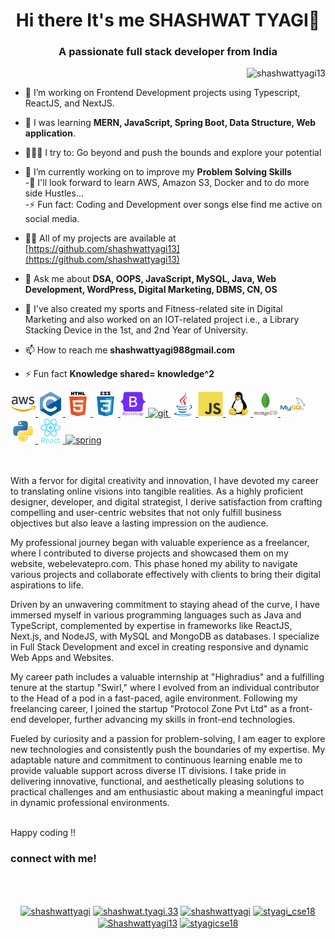 <h1 align="center">Hi there It's me SHASHWAT TYAGI👋</h1>
<h3 align="center">A passionate full stack developer from India</h3>

<p align="right"> <img src="https://user-images.githubusercontent.com/50301680/97795237-bfadb000-1c29-11eb-9720-04dc0c335f76.gif" width="250px" height="250px" alt="shashwattyagi13" /> </p>

- 🔭 I’m working on Frontend Development projects using Typescript, ReactJS, and NextJS.
- 🌱 I was learning  **MERN, JavaScript, Spring Boot, Data Structure, Web application**.<br>
- 🧗🏾‍♀️ I try to: Go beyond and push the bounds and explore your potential <br>
- 🔭 I’m currently working on to improve my **Problem Solving Skills**<br>
-👯 I'll look forward to learn AWS, Amazon S3, Docker and to do more side Hustles...<br>
-⚡ Fun fact: Coding and Development over songs else find me active on social media.<br>

- 👨‍💻 All of my projects are available at [https://github.com/shashwattyagi13](https://github.com/shashwattyagi13)

- 💬 Ask me about **DSA, OOPS, JavaScript, MySQL, Java, Web Development, WordPress, Digital Marketing, DBMS, CN, OS**

- 🔭 I've also created my sports and Fitness-related site in Digital Marketing and
  also worked on an IOT-related project i.e., a Library Stacking Device in the 1st, and 2nd Year of University.

- 📫 How to reach me **shashwattyagi988gmail.com**

- ⚡ Fun fact **Knowledge shared= knowledge^2**


<p align="left">  <a href="https://aws.amazon.com" target="_blank"> <img src="https://raw.githubusercontent.com/devicons/devicon/master/icons/amazonwebservices/amazonwebservices-original-wordmark.svg" alt="aws" width="40" height="40"/> </a> 
  <a href="https://www.cprogramming.com/" target="_blank"> <img src="https://raw.githubusercontent.com/devicons/devicon/master/icons/c/c-original.svg" alt="c" width="40" height="40"/> </a>
   <a href="https://www.w3.org/html/" target="_blank"> <img src="https://raw.githubusercontent.com/devicons/devicon/master/icons/html5/html5-original-wordmark.svg" alt="html5" width="40" height="40"/> </a>
  <a href="https://www.w3schools.com/css/" target="_blank"> <img src="https://raw.githubusercontent.com/devicons/devicon/master/icons/css3/css3-original-wordmark.svg" alt="css3" width="40" height="40"/> </a> 
  <a href="https://getbootstrap.com" target="_blank"> <img src="https://raw.githubusercontent.com/devicons/devicon/master/icons/bootstrap/bootstrap-plain-wordmark.svg" alt="bootstrap" width="40" height="40"/> </a> 
  <a href="https://git-scm.com/" target="_blank"> <img src="https://www.vectorlogo.zone/logos/git-scm/git-scm-icon.svg" alt="git" width="40" height="40"/> </a> 
  <a href="https://www.java.com" target="_blank"> <img src="https://raw.githubusercontent.com/devicons/devicon/master/icons/java/java-original.svg" alt="java" width="40" height="40"/> </a> <a href="https://developer.mozilla.org/en-US/docs/Web/JavaScript" target="_blank"> <img src="https://raw.githubusercontent.com/devicons/devicon/master/icons/javascript/javascript-original.svg" alt="javascript" width="40" height="40"/> </a> 
  <a href="https://www.linux.org/" target="_blank"> <img src="https://raw.githubusercontent.com/devicons/devicon/master/icons/linux/linux-original.svg" alt="linux" width="40" height="40"/> </a> <a href="https://www.mongodb.com/" target="_blank"> <img src="https://raw.githubusercontent.com/devicons/devicon/master/icons/mongodb/mongodb-original-wordmark.svg" alt="mongodb" width="40" height="40"/> </a> <a href="https://www.mysql.com/" target="_blank"> <img src="https://raw.githubusercontent.com/devicons/devicon/master/icons/mysql/mysql-original-wordmark.svg" alt="mysql" width="40" height="40"/> </a> 
  <a href="https://www.python.org" target="_blank"> <img src="https://raw.githubusercontent.com/devicons/devicon/master/icons/python/python-original.svg" alt="python" width="40" height="40"/> </a> <a href="https://reactjs.org/" target="_blank"> <img src="https://raw.githubusercontent.com/devicons/devicon/master/icons/react/react-original-wordmark.svg" alt="react" width="40" height="40"/>
<a href="https://spring.io/" target="_blank"> <img src="https://www.vectorlogo.zone/logos/springio/springio-icon.svg" alt="spring" width="40" height="40"/> </a> </p>






<br><br>
With a fervor for digital creativity and innovation, I have devoted my career to translating online visions into tangible realities. As a highly proficient designer, developer, and digital strategist, I derive satisfaction from crafting compelling and user-centric websites that not only fulfill business objectives but also leave a lasting impression on the audience.

My professional journey began with valuable experience as a freelancer, where I contributed to diverse projects and showcased them on my website, webelevatepro.com. This phase honed my ability to navigate various projects and collaborate effectively with clients to bring their digital aspirations to life.

Driven by an unwavering commitment to staying ahead of the curve, I have immersed myself in various programming languages such as Java and TypeScript, complemented by expertise in frameworks like ReactJS, Next.js, and NodeJS, with MySQL and MongoDB as databases. I specialize in Full Stack Development and excel in creating responsive and dynamic Web Apps and Websites.

My career path includes a valuable internship at "Highradius" and a fulfilling tenure at the startup "Swirl," where I evolved from an individual contributor to the Head of a pod in a fast-paced, agile environment. Following my freelancing career, I joined the startup "Protocol Zone Pvt Ltd" as a front-end developer, further advancing my skills in front-end technologies.

Fueled by curiosity and a passion for problem-solving, I am eager to explore new technologies and consistently push the boundaries of my expertise. My adaptable nature and commitment to continuous learning enable me to provide valuable support across diverse IT divisions. I take pride in delivering innovative, functional, and aesthetically pleasing solutions to practical challenges and am enthusiastic about making a meaningful impact in dynamic professional environments. <br><br>

Happy coding !!

<h3><strong>connect with me!</strong></h3><br><br>

<p align="center">
<a href="https://www.linkedin.com/in/shashwat-tyagi-50246a197/" target="blank"><img align="center" src="https://cdn.jsdelivr.net/npm/simple-icons@3.0.1/icons/linkedin.svg" alt="shashwattyagi" height="30" width="30" /></a>
<a href="https://www.facebook.com/shashwat.tyagi.33/" target="blank"><img align="center" src="https://cdn.jsdelivr.net/npm/simple-icons@3.0.1/icons/facebook.svg" alt="shashwat.tyagi.33" height="30" width="30" /></a>
<a href="https://www.instagram.com/shashwattyagi13/" target="blank"><img align="center" src="https://cdn.jsdelivr.net/npm/simple-icons@3.0.1/icons/instagram.svg" alt="shashwattyagi" height="30" width="30" /></a>
<a href="https://www.hackerrank.com/styagi_cse18" target="blank"><img align="center" src="https://cdn.jsdelivr.net/npm/simple-icons@3.0.1/icons/hackerrank.svg" alt="styagi_cse18" height="30" width="30" /></a>
<a href="https://leetcode.com/Shashwattyagi13/" target="blank"><img align="center" src="https://cdn.jsdelivr.net/npm/simple-icons@3.0.1/icons/leetcode.svg" alt="Shashwattyagi13" height="30" width="30" /></a>
<a href="https://auth.geeksforgeeks.org/user/styagicse18/" target="blank"><img align="center" src="https://cdn.jsdelivr.net/npm/simple-icons@3.0.1/icons/geeksforgeeks.svg" alt="styagicse18" height="30" width="30" /></a>
</p>








<!--
**shashwattyagi13/shashwattyagi13** is a ✨ _special_ ✨ repository because its `README.md` (this file) appears on your GitHub profile.

Here are some ideas to get you started:

- 🔭 I’m currently working on ...
- 🌱 I’m currently learning ...
- 👯 I’m looking to collaborate on ...
- 🤔 I’m looking for help with ...
- 💬 Ask me about ...
- 📫 How to reach me: ...
- 😄 Pronouns: ...
- ⚡ Fun fact: ...
-->
